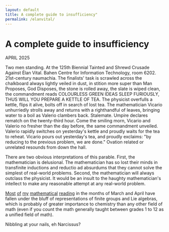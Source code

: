 ```yaml
---
layout: default
title: A complete guide to insufficiency"
permalink: /elanvital/
---
```


# A complete guide to insufficiency

<p class="font3 right">APRIL 2025</p>

Two men standing. At the 125th Biennial Tainted and Shrewd Crusade Against Élan Vital. Bahen Centre for Information Technology, room 6202. 21st-century naumachia. The finalists' task is scrawled across the chalkboard always lightly veiled in dust, in stition more super than Man Proposes, God Disposes, the stone is rolled away, the slate is wiped clean, the commandment reads COLOURLESS GREEN IDEAS SLEEP FURIOUSLY, THUS WILL YOU PREPARE A KETTLE OF TEA. The physicist overfulls a kettle, flips it alive, bolts off in search of lost tea. The mathematician Vicario unhurriedly strolls away and returns with a righthandful of leaves, bringing water to a boil as Valerio clambers back. Stalemate. Umpire declares rematch on the twenty-third hour. Come the smiling morn, Vicario and Valerio no fresher than the day before, the same commandment unveiled. Valerio rapidly switches on yesterday's kettle and proudly waits for the tea to reheat. Vicario pours out yesterday's tea, and proudly exclaims: "by reducing to the previous problem, we are done." Ovation related or unrelated resounds from down the hall.

There are two obvious interpretations of this parable. First, the mathematician is delusional. The mathematician has so lost their minds in transfinite inductions and reductio ad absurdums that they cannot solve the simplest of real-world problems. Second, the mathematician will always outclass the physicist. It would be an insult to the haughty mathematician's intellect to make any reasonable attempt at any real-world problem.

<a href="https://www.math.columbia.edu/%7Ewoit/QMbook/" target="_blank">Most</a> <a href="https://link.springer.com/book/10.1007/978-1-4684-9458-7" target="_blank">of</a> <a href="https://link.springer.com/book/10.1007/978-3-030-59562-3" target="_blank">my</a> <a href="https://www.cambridge.org/core/books/an-introduction-to-lie-groups-and-lie-algebras/98E68056F3EE57686421863E2B0B5DF4" target="_blank">mathematical</a> <a href="https://arxiv.org/abs/math/0503040#" target="_blank">reading</a> in the months of March and April have fallen under the bluff of representations of finite groups and Lie algebras, which is probably of greater importance to chemistry than any other field of math (even if you count the math generally taught between grades 1 to 12 as a unified field of math).

Nibbling at your nails, eh Narcissus?